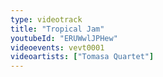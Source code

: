 ```yaml
---
type: videotrack
title: "Tropical Jam"
youtubeId: "ERUWwlJPHew"
videoevents: vevt0001
videoartists: ["Tomasa Quartet"]
---
```

